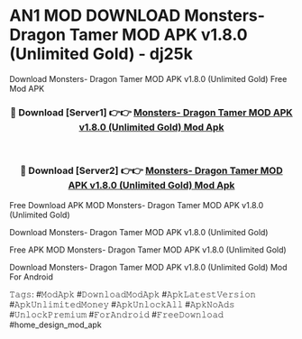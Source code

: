 # AN1 MOD DOWNLOAD Monsters- Dragon Tamer MOD APK v1.8.0 (Unlimited Gold) - dj25k
Download Monsters- Dragon Tamer MOD APK v1.8.0 (Unlimited Gold) Free Mod APK

<div align="center">
<h3>🔴 Download [Server1] 👉👉 <a href="https://apk-comot.site?title=Monsters-_Dragon_Tamer_MOD_APK_v1.8.0_(Unlimited_Gold)">Monsters- Dragon Tamer MOD APK v1.8.0 (Unlimited Gold) Mod Apk</a></h3><br>

<h3>🔴 Download [Server2] 👉👉 <a href="https://apk-comot.site?title=Monsters-_Dragon_Tamer_MOD_APK_v1.8.0_(Unlimited_Gold)">Monsters- Dragon Tamer MOD APK v1.8.0 (Unlimited Gold) Mod Apk</a></h3>
</div>


Free Download APK MOD Monsters- Dragon Tamer MOD APK v1.8.0 (Unlimited Gold)

Download Monsters- Dragon Tamer MOD APK v1.8.0 (Unlimited Gold) 

Free APK MOD Monsters- Dragon Tamer MOD APK v1.8.0 (Unlimited Gold) 

Download Monsters- Dragon Tamer MOD APK v1.8.0 (Unlimited Gold) Mod For Android

𝚃𝚊𝚐𝚜: #𝙼𝚘𝚍𝙰𝚙𝚔 #𝙳𝚘𝚠𝚗𝚕𝚘𝚊𝚍𝙼𝚘𝚍𝙰𝚙𝚔 #𝙰𝚙𝚔𝙻𝚊𝚝𝚎𝚜𝚝𝚅𝚎𝚛𝚜𝚒𝚘𝚗 #𝙰𝚙𝚔𝚄𝚗𝚕𝚒𝚖𝚒𝚝𝚎𝚍𝙼𝚘𝚗𝚎𝚢 #𝙰𝚙𝚔𝚄𝚗𝚕𝚘𝚌𝚔𝙰𝚕𝚕 #𝙰𝚙𝚔𝙽𝚘𝙰𝚍𝚜 #𝚄𝚗𝚕𝚘𝚌𝚔𝙿𝚛𝚎𝚖𝚒𝚞𝚖 #𝙵𝚘𝚛𝙰𝚗𝚍𝚛𝚘𝚒𝚍 #𝙵𝚛𝚎𝚎𝙳𝚘𝚠𝚗𝚕𝚘𝚊𝚍 #home_design_mod_apk